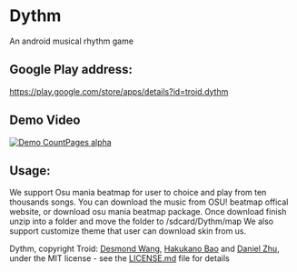 # Dythm
An android musical rhythm game

## Google Play address:
https://play.google.com/store/apps/details?id=troid.dythm

## Demo Video
[![Demo CountPages alpha](https://media.giphy.com/media/Bfb7sV7gMU3h7l8f9G/giphy.gif)](https://youtu.be/wII9jbRYtAs)

## Usage:
We support Osu mania beatmap for user to choice and play from ten thousands songs.
You can download the music from OSU! beatmap offical website, or download osu mania beatmap package.
Once download finish unzip into a folder and move the folder to /sdcard/Dythm/map
We also support customize theme that user can download skin from us.

Dythm, copyright Troid: [Desmond Wang](https://github.com/desmond-wang), [Hakukano Bao](https://github.com/Hakukano) and [Daniel Zhu](https://github.com/danzhu), under the MIT license - see the [LICENSE.md](LICENSE.md) file for details
